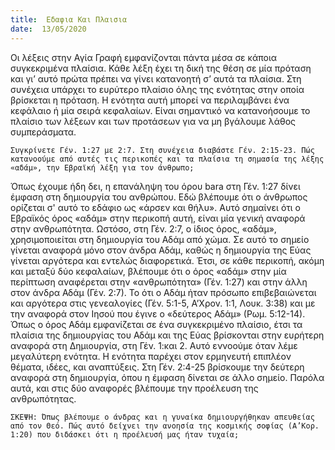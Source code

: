 ```yaml
---
title:  Εδαφια Και Πλαισια
date:  13/05/2020
---
```


Οι λέξεις στην Αγία Γραφή εμφανίζονται πάντα μέσα σε κάποια συγκεκριμένα πλαίσια. Κάθε λέξη έχει τη δική της θέση σε μία πρόταση και γι’ αυτό πρώτα πρέπει να γίνει κατανοητή σ’ αυτά τα πλαίσια. Στη συνέχεια υπάρχει το ευρύτερο πλαίσιο όλης της ενότητας στην οποία βρίσκεται η πρόταση. Η ενότητα αυτή μπορεί να περιλαμβάνει ένα κεφάλαιο ή μία σειρά κεφαλαίων. Είναι σημαντικό να κατανοήσουμε το πλαίσιο των λέξεων και των προτάσεων για να μη βγάλουμε λάθος συμπεράσματα.

`Συγκρίνετε Γέν. 1:27 με 2:7. Στη συνέχεια διαβάστε Γέν. 2:15-23. Πώς κατανοούμε από αυτές τις περικοπές και τα πλαίσια τη σημασία της λέξης «αδάμ», την Εβραϊκή λέξη για τον άνθρωπο;`

Όπως έχουμε ήδη δει, η επανάληψη του όρου bara στη Γέν. 1:27 δίνει έμφαση στη δημιουργία του ανθρώπου. Εδώ βλέπουμε ότι ο άνθρωπος ορίζεται σ' αυτό το εδάφιο ως «άρσεν και θήλυ». Αυτό σημαίνει ότι ο Εβραϊκός όρος «αδάμ» στην περικοπή αυτή, είναι μία γενική αναφορά στην ανθρωπότητα. Ωστόσο, στη Γέν. 2:7, ο ίδιος όρος, «αδάμ», χρησιμοποιείται στη δημιουργία του Αδάμ από χώμα. Σε αυτό το σημείο γίνεται αναφορά μόνο στον άνδρα Αδάμ, καθώς η δημιουργία της Εύας γίνεται αργότερα και εντελώς διαφορετικά. Έτσι, σε κάθε περικοπή, ακόμη και μεταξύ δύο κεφαλαίων, βλέπουμε ότι ο όρος «αδάμ» στην μία περίπτωση αναφέρεται στην «ανθρωπότητα» (Γέν. 1:27) και στην άλλη στον άνδρα Αδάμ (Γέν. 2:7). Το ότι ο Αδάμ ήταν πρόσωπο επιβεβαιώνεται και αργότερα στις γενεαλογίες (Γέν. 5:1-5, Α’Χρον. 1:1, Λουκ. 3:38) και με την αναφορά στον Ιησού που έγινε ο «δεύτερος Αδάμ» (Ρωμ. 5:12-14). Όπως ο όρος Αδάμ εμφανίζεται σε ένα συγκεκριμένο πλαίσιο, έτσι τα πλαίσια της δημιουργίας του Αδάμ και της Εύας βρίσκονται στην ευρήτερη αναφορά στη Δημιουργία, στη Γέν. 1:και 2. Αυτό εννοούμε όταν λέμε μεγαλύτερη ενότητα. Η ενότητα παρέχει στον ερμηνευτή επιπλέον θέματα, ιδέες, και αναπτύξεις. Στη Γέν. 2:4-25 βρίσκουμε την δεύτερη αναφορά στη δημιουργία, όπου η έμφαση δίνεται σε άλλο σημείο. Παρόλα αυτά, και στις δύο αναφορές βλέπουμε την προέλευση της ανθρωπότητας.

`ΣΚΕΨΗ: Όπως βλέπουμε ο άνδρας και η γυναίκα δημιουργήθηκαν απευθείας από τον Θεό. Πώς αυτό δείχνει την ανοησία της κοσμικής σοφίας (Α’Κορ. 1:20) που διδάσκει ότι η προέλευσή μας ήταν τυχαία;`